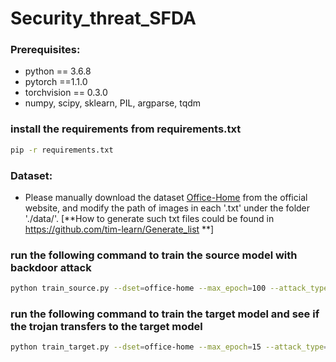 # Security_threat_SFDA

### Prerequisites:
- python == 3.6.8
- pytorch ==1.1.0
- torchvision == 0.3.0
- numpy, scipy, sklearn, PIL, argparse, tqdm

### install the requirements from requirements.txt
```bash
pip -r requirements.txt
```
### Dataset:

- Please manually download the dataset [Office-Home](https://drive.google.com/file/d/0B81rNlvomiwed0V1YUxQdC1uOTg/view) from the official website, and modify the path of images in each '.txt' under the folder './data/'. [**How to generate such txt files could be found in https://github.com/tim-learn/Generate_list **]


### run the following command to train the source model with backdoor attack    
```bash
python train_source.py --dset=office-home --max_epoch=100 --attack_type=badnet --device=cuda:0 --s=0
```

### run the following command to train the target model and see if the trojan transfers to the target model    
```bash
python train_target.py --dset=office-home --max_epoch=15 --attack_type=badnet --device=cuda:0 --s=0
```
